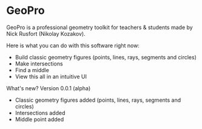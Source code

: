 # GeoPro

GeoPro is a professional geometry toolkit for teachers & students made by Nick Rusfort (Nikolay Kozakov). 

Here is what you can do with this software right now:
- Build classic geometry figures (points, lines, rays, segments and circles)
- Make intersections
- Find a middle
- View this all in an intuitive UI

What's new?
Version 0.0.1 (alpha)
- Classic geometry figures added (points, lines, rays, segments and circles)
- Intersections added
- Middle point added
